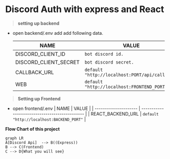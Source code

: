# Discord Auth with express and React

> **setting up backend**

- open backend/.env add add following data.

  | NAME                  | VALUE                                          |
  | --------------------- | ---------------------------------------------- |
  | DISCORD_CLIENT_ID     | `bot discord id.`                              |
  | DISCORD_CLIENT_SECRET | `bot discord secret.`                          |
  | CALLBACK_URL          | `default "http://localhost:PORT/api/callback"` |
  | WEB                   | `default "http://localhost:FRONTEND_PORT"`     |

> **Setting up Frontend**

- open frontend/.env
  | NAME | VALUE |
  | --------------------- | ---------------------------------------------- |
  | REACT_BACKEND_URL | `default "http://localhost:BACKEND_PORT"` |

**Flow Chart of this project**

```mermaid
graph LR
A[Discord Api]  --> B((Express))
B --> C(Frontend)
C --> D{What you will see}
```
